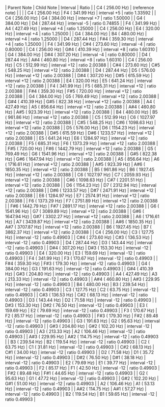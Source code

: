 | Parent Note | Child Note | Interval | Ratio |
|   C4 (  256.00 Hz) | (reference note) | | |
|   C4 (  256.00 Hz) |   F4 (  341.99 Hz) | interval  +5 | ratio  1.33592 |
|   C4 (  256.00 Hz) |   G4 (  384.00 Hz) | interval  +7 | ratio  1.50000 |
|   G4 (  384.00 Hz) |   D4 (  287.44 Hz) | interval  -5 | ratio  0.74855 |
|   F4 (  341.99 Hz) |   A4 (  427.49 Hz) | interval  +4 | ratio  1.25000 |
|   C4 (  256.00 Hz) |   E4 (  320.00 Hz) | interval  +4 | ratio  1.25000 |
|   G4 (  384.00 Hz) |   B4 (  480.00 Hz) | interval  +4 | ratio  1.25000 |
|   D4 (  287.44 Hz) |  F#4 (  359.30 Hz) | interval  +4 | ratio  1.25000 |
|   F4 (  341.99 Hz) |  C#4 (  273.60 Hz) | interval  -4 | ratio  0.80000 |
|   C4 (  256.00 Hz) |  G#4 (  410.39 Hz) | interval  +8 | ratio  1.60310 |
|   G4 (  384.00 Hz) |  D#4 (  307.20 Hz) | interval  -4 | ratio  0.80000 |
|   D4 (  287.44 Hz) |  A#4 (  460.80 Hz) | interval  +8 | ratio  1.60310 |
|   C4 (  256.00 Hz) |   C5 (  512.99 Hz) | interval +12 | ratio  2.00388 |
|  C#4 (  273.60 Hz) |  C#5 (  548.25 Hz) | interval +12 | ratio  2.00388 |
|   D4 (  287.44 Hz) |   D5 (  576.00 Hz) | interval +12 | ratio  2.00388 |
|  D#4 (  307.20 Hz) |  D#5 (  615.59 Hz) | interval +12 | ratio  2.00388 |
|   E4 (  320.00 Hz) |   E5 (  641.24 Hz) | interval +12 | ratio  2.00388 |
|   F4 (  341.99 Hz) |   F5 (  685.31 Hz) | interval +12 | ratio  2.00388 |
|  F#4 (  359.30 Hz) |  F#5 (  720.00 Hz) | interval +12 | ratio  2.00388 |
|   G4 (  384.00 Hz) |   G5 (  769.49 Hz) | interval +12 | ratio  2.00388 |
|  G#4 (  410.39 Hz) |  G#5 (  822.38 Hz) | interval +12 | ratio  2.00388 |
|   A4 (  427.49 Hz) |   A5 (  856.64 Hz) | interval +12 | ratio  2.00388 |
|  A#4 (  460.80 Hz) |  A#5 (  923.39 Hz) | interval +12 | ratio  2.00388 |
|   B4 (  480.00 Hz) |   B5 (  961.86 Hz) | interval +12 | ratio  2.00388 |
|   C5 (  512.99 Hz) |   C6 ( 1027.97 Hz) | interval +12 | ratio  2.00388 |
|  C#5 (  548.25 Hz) |  C#6 ( 1098.63 Hz) | interval +12 | ratio  2.00388 |
|   D5 (  576.00 Hz) |   D6 ( 1154.23 Hz) | interval +12 | ratio  2.00388 |
|  D#5 (  615.59 Hz) |  D#6 ( 1233.57 Hz) | interval +12 | ratio  2.00388 |
|   E5 (  641.24 Hz) |   E6 ( 1284.97 Hz) | interval +12 | ratio  2.00388 |
|   F5 (  685.31 Hz) |   F6 ( 1373.29 Hz) | interval +12 | ratio  2.00388 |
|  F#5 (  720.00 Hz) |  F#6 ( 1442.79 Hz) | interval +12 | ratio  2.00388 |
|   G5 (  769.49 Hz) |   G6 ( 1541.96 Hz) | interval +12 | ratio  2.00388 |
|  G#5 (  822.38 Hz) |  G#6 ( 1647.94 Hz) | interval +12 | ratio  2.00388 |
|   A5 (  856.64 Hz) |   A6 ( 1716.61 Hz) | interval +12 | ratio  2.00388 |
|  A#5 (  923.39 Hz) |  A#6 ( 1850.35 Hz) | interval +12 | ratio  2.00388 |
|   B5 (  961.86 Hz) |   B6 ( 1927.45 Hz) | interval +12 | ratio  2.00388 |
|   C6 ( 1027.97 Hz) |   C7 ( 2059.93 Hz) | interval +12 | ratio  2.00388 |
|  C#6 ( 1098.63 Hz) |  C#7 ( 2201.51 Hz) | interval +12 | ratio  2.00388 |
|   D6 ( 1154.23 Hz) |   D7 ( 2312.94 Hz) | interval +12 | ratio  2.00388 |
|  D#6 ( 1233.57 Hz) |  D#7 ( 2471.91 Hz) | interval +12 | ratio  2.00388 |
|   E6 ( 1284.97 Hz) |   E7 ( 2574.91 Hz) | interval +12 | ratio  2.00388 |
|   F6 ( 1373.29 Hz) |   F7 ( 2751.89 Hz) | interval +12 | ratio  2.00388 |
|  F#6 ( 1442.79 Hz) |  F#7 ( 2891.17 Hz) | interval +12 | ratio  2.00388 |
|   G6 ( 1541.96 Hz) |   G7 ( 3089.89 Hz) | interval +12 | ratio  2.00388 |
|  G#6 ( 1647.94 Hz) |  G#7 ( 3302.27 Hz) | interval +12 | ratio  2.00388 |
|   A6 ( 1716.61 Hz) |   A7 ( 3439.87 Hz) | interval +12 | ratio  2.00388 |
|  A#6 ( 1850.35 Hz) |  A#7 ( 3707.87 Hz) | interval +12 | ratio  2.00388 |
|   B6 ( 1927.45 Hz) |   B7 ( 3862.37 Hz) | interval +12 | ratio  2.00388 |
|   C4 (  256.00 Hz) |   C3 (  127.75 Hz) | interval -12 | ratio  0.49903 |
|  C#4 (  273.60 Hz) |  C#3 (  136.53 Hz) | interval -12 | ratio  0.49903 |
|   D4 (  287.44 Hz) |   D3 (  143.44 Hz) | interval -12 | ratio  0.49903 |
|  D#4 (  307.20 Hz) |  D#3 (  153.30 Hz) | interval -12 | ratio  0.49903 |
|   E4 (  320.00 Hz) |   E3 (  159.69 Hz) | interval -12 | ratio  0.49903 |
|   F4 (  341.99 Hz) |   F3 (  170.67 Hz) | interval -12 | ratio  0.49903 |
|  F#4 (  359.30 Hz) |  F#3 (  179.30 Hz) | interval -12 | ratio  0.49903 |
|   G4 (  384.00 Hz) |   G3 (  191.63 Hz) | interval -12 | ratio  0.49903 |
|  G#4 (  410.39 Hz) |  G#3 (  204.80 Hz) | interval -12 | ratio  0.49903 |
|   A4 (  427.49 Hz) |   A3 (  213.33 Hz) | interval -12 | ratio  0.49903 |
|  A#4 (  460.80 Hz) |  A#3 (  229.95 Hz) | interval -12 | ratio  0.49903 |
|   B4 (  480.00 Hz) |   B3 (  239.54 Hz) | interval -12 | ratio  0.49903 |
|   C3 (  127.75 Hz) |   C2 (   63.75 Hz) | interval -12 | ratio  0.49903 |
|  C#3 (  136.53 Hz) |  C#2 (   68.13 Hz) | interval -12 | ratio  0.49903 |
|   D3 (  143.44 Hz) |   D2 (   71.58 Hz) | interval -12 | ratio  0.49903 |
|  D#3 (  153.30 Hz) |  D#2 (   76.50 Hz) | interval -12 | ratio  0.49903 |
|   E3 (  159.69 Hz) |   E2 (   79.69 Hz) | interval -12 | ratio  0.49903 |
|   F3 (  170.67 Hz) |   F2 (   85.17 Hz) | interval -12 | ratio  0.49903 |
|  F#3 (  179.30 Hz) |  F#2 (   89.48 Hz) | interval -12 | ratio  0.49903 |
|   G3 (  191.63 Hz) |   G2 (   95.63 Hz) | interval -12 | ratio  0.49903 |
|  G#3 (  204.80 Hz) |  G#2 (  102.20 Hz) | interval -12 | ratio  0.49903 |
|   A3 (  213.33 Hz) |   A2 (  106.46 Hz) | interval -12 | ratio  0.49903 |
|  A#3 (  229.95 Hz) |  A#2 (  114.75 Hz) | interval -12 | ratio  0.49903 |
|   B3 (  239.54 Hz) |   B2 (  119.54 Hz) | interval -12 | ratio  0.49903 |
|   C2 (   63.75 Hz) |   C1 (   31.81 Hz) | interval -12 | ratio  0.49903 |
|  C#2 (   68.13 Hz) |  C#1 (   34.00 Hz) | interval -12 | ratio  0.49903 |
|   D2 (   71.58 Hz) |   D1 (   35.72 Hz) | interval -12 | ratio  0.49903 |
|  D#2 (   76.50 Hz) |  D#1 (   38.18 Hz) | interval -12 | ratio  0.49903 |
|   E2 (   79.69 Hz) |   E1 (   39.77 Hz) | interval -12 | ratio  0.49903 |
|   F2 (   85.17 Hz) |   F1 (   42.50 Hz) | interval -12 | ratio  0.49903 |
|  F#2 (   89.48 Hz) |  F#1 (   44.65 Hz) | interval -12 | ratio  0.49903 |
|   G2 (   95.63 Hz) |   G1 (   47.72 Hz) | interval -12 | ratio  0.49903 |
|  G#2 (  102.20 Hz) |  G#1 (   51.00 Hz) | interval -12 | ratio  0.49903 |
|   A2 (  106.46 Hz) |   A1 (   53.13 Hz) | interval -12 | ratio  0.49903 |
|  A#2 (  114.75 Hz) |  A#1 (   57.27 Hz) | interval -12 | ratio  0.49903 |
|   B2 (  119.54 Hz) |   B1 (   59.65 Hz) | interval -12 | ratio  0.49903 |
